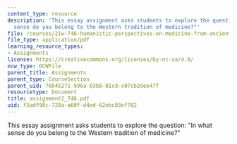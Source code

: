 ```yaml
---
content_type: resource
description: 'This essay assignment asks students to explore the question: "In what
  sense do you belong to the Western tradition of medicine?"'
file: /courses/21w-746-humanistic-perspectives-on-medicine-from-ancient-greece-to-modern-america-spring-2005/f5adf90c728aa60fd4ed62ebc03ef782_assignment2_746.pdf
file_type: application/pdf
learning_resource_types:
- Assignments
license: https://creativecommons.org/licenses/by-nc-sa/4.0/
ocw_type: OCWFile
parent_title: Assignments
parent_type: CourseSection
parent_uid: 76b45271-996a-03b8-81cd-c07cb2dee47f
resourcetype: Document
title: assignment2_746.pdf
uid: f5adf90c-728a-a60f-d4ed-62ebc03ef782
---
```

This essay assignment asks students to explore the question: "In what sense do you belong to the Western tradition of medicine?"